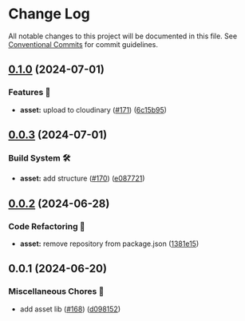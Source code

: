 # Change Log

All notable changes to this project will be documented in this file.
See [Conventional Commits](https://conventionalcommits.org) for commit guidelines.

## [0.1.0](https://github.com/skore-io/nestjs-extensions/compare/@skore-io/asset@0.0.3...@skore-io/asset@0.1.0) (2024-07-01)

### Features 🚀

- **asset:** upload to cloudinary ([#171](https://github.com/skore-io/nestjs-extensions/issues/171)) ([6c15b95](https://github.com/skore-io/nestjs-extensions/commit/6c15b95947f2af25a912afa9dd4ff5f827da3b60))

## [0.0.3](https://github.com/skore-io/nestjs-extensions/compare/@skore-io/asset@0.0.2...@skore-io/asset@0.0.3) (2024-07-01)

### Build System 🛠

- **asset:** add structure ([#170](https://github.com/skore-io/nestjs-extensions/issues/170)) ([e087721](https://github.com/skore-io/nestjs-extensions/commit/e08772106374db51c5b0330ea3d24db9082bcf07))

## [0.0.2](https://github.com/skore-io/nestjs-extensions/compare/@skore-io/asset@0.0.1...@skore-io/asset@0.0.2) (2024-06-28)

### Code Refactoring 🎨

- **asset:** remove repository from package.json ([1381e15](https://github.com/skore-io/nestjs-extensions/commit/1381e15cebf6a422897c421ca709de2ca2d83724))

## 0.0.1 (2024-06-20)

### Miscellaneous Chores 🧰

- add asset lib ([#168](https://github.com/skore-io/nestjs-extensions/issues/168)) ([d098152](https://github.com/skore-io/nestjs-extensions/commit/d098152e202a746b9f0dc4c46fc40b0394344941))

